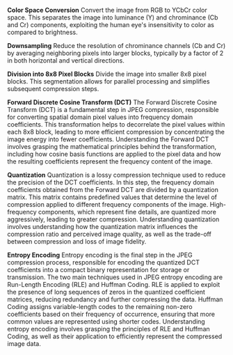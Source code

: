 **Color Space Conversion**
Convert the image from RGB to YCbCr color space. This separates the image into luminance (Y) and chrominance (Cb and Cr) components, exploiting the human eye's insensitivity to color as compared to brightness.

**Downsampling**
Reduce the resolution of chrominance channels (Cb and Cr) by averaging neighboring pixels into larger blocks, typically by a factor of 2 in both horizontal and vertical directions.

**Division into 8x8 Pixel Blocks**
Divide the image into smaller 8x8 pixel blocks. This segmentation allows for parallel processing and simplifies subsequent compression steps.

**Forward Discrete Cosine Transform (DCT)**
The Forward Discrete Cosine Transform (DCT) is a fundamental step in JPEG compression, responsible for converting spatial domain pixel values into frequency domain coefficients. This transformation helps to decorrelate the pixel values within each 8x8 block, leading to more efficient compression by concentrating the image energy into fewer coefficients. Understanding the Forward DCT involves grasping the mathematical principles behind the transformation, including how cosine basis functions are applied to the pixel data and how the resulting coefficients represent the frequency content of the image.

**Quantization**
Quantization is a lossy compression technique used to reduce the precision of the DCT coefficients. In this step, the frequency domain coefficients obtained from the Forward DCT are divided by a quantization matrix. This matrix contains predefined values that determine the level of compression applied to different frequency components of the image. High-frequency components, which represent fine details, are quantized more aggressively, leading to greater compression. Understanding quantization involves understanding how the quantization matrix influences the compression ratio and perceived image quality, as well as the trade-off between compression and loss of image fidelity.

**Entropy Encoding**
Entropy encoding is the final step in the JPEG compression process, responsible for encoding the quantized DCT coefficients into a compact binary representation for storage or transmission. The two main techniques used in JPEG entropy encoding are Run-Length Encoding (RLE) and Huffman Coding. RLE is applied to exploit the presence of long sequences of zeros in the quantized coefficient matrices, reducing redundancy and further compressing the data. Huffman Coding assigns variable-length codes to the remaining non-zero coefficients based on their frequency of occurrence, ensuring that more common values are represented using shorter codes. Understanding entropy encoding involves grasping the principles of RLE and Huffman Coding, as well as their application to efficiently represent the compressed image data.
